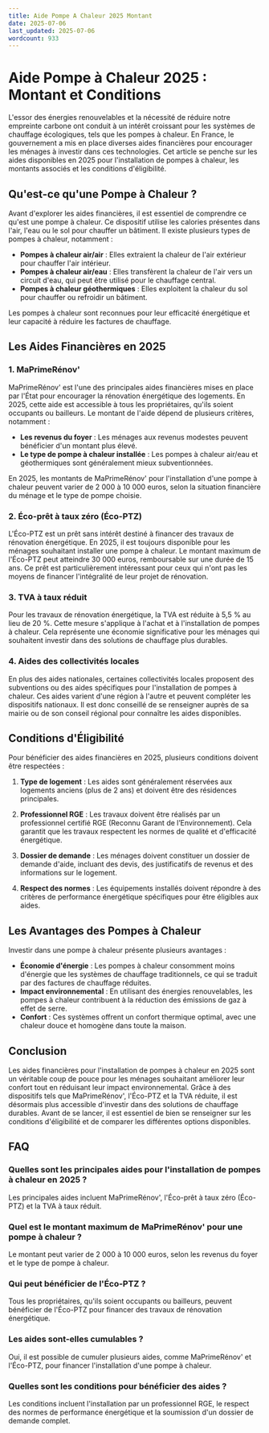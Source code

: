 ```yaml
---
title: Aide Pompe A Chaleur 2025 Montant
date: 2025-07-06
last_updated: 2025-07-06
wordcount: 933
---
```


# Aide Pompe à Chaleur 2025 : Montant et Conditions

L'essor des énergies renouvelables et la nécessité de réduire notre empreinte carbone ont conduit à un intérêt croissant pour les systèmes de chauffage écologiques, tels que les pompes à chaleur. En France, le gouvernement a mis en place diverses aides financières pour encourager les ménages à investir dans ces technologies. Cet article se penche sur les aides disponibles en 2025 pour l'installation de pompes à chaleur, les montants associés et les conditions d'éligibilité.

## Qu'est-ce qu'une Pompe à Chaleur ?

Avant d'explorer les aides financières, il est essentiel de comprendre ce qu'est une pompe à chaleur. Ce dispositif utilise les calories présentes dans l'air, l'eau ou le sol pour chauffer un bâtiment. Il existe plusieurs types de pompes à chaleur, notamment :

- **Pompes à chaleur air/air** : Elles extraient la chaleur de l'air extérieur pour chauffer l'air intérieur.
- **Pompes à chaleur air/eau** : Elles transfèrent la chaleur de l'air vers un circuit d'eau, qui peut être utilisé pour le chauffage central.
- **Pompes à chaleur géothermiques** : Elles exploitent la chaleur du sol pour chauffer ou refroidir un bâtiment.

Les pompes à chaleur sont reconnues pour leur efficacité énergétique et leur capacité à réduire les factures de chauffage.

## Les Aides Financières en 2025

### 1. MaPrimeRénov'

MaPrimeRénov' est l'une des principales aides financières mises en place par l'État pour encourager la rénovation énergétique des logements. En 2025, cette aide est accessible à tous les propriétaires, qu'ils soient occupants ou bailleurs. Le montant de l'aide dépend de plusieurs critères, notamment :

- **Les revenus du foyer** : Les ménages aux revenus modestes peuvent bénéficier d'un montant plus élevé.
- **Le type de pompe à chaleur installée** : Les pompes à chaleur air/eau et géothermiques sont généralement mieux subventionnées.

En 2025, les montants de MaPrimeRénov' pour l'installation d'une pompe à chaleur peuvent varier de 2 000 à 10 000 euros, selon la situation financière du ménage et le type de pompe choisie.

### 2. Éco-prêt à taux zéro (Éco-PTZ)

L'Éco-PTZ est un prêt sans intérêt destiné à financer des travaux de rénovation énergétique. En 2025, il est toujours disponible pour les ménages souhaitant installer une pompe à chaleur. Le montant maximum de l'Éco-PTZ peut atteindre 30 000 euros, remboursable sur une durée de 15 ans. Ce prêt est particulièrement intéressant pour ceux qui n'ont pas les moyens de financer l'intégralité de leur projet de rénovation.

### 3. TVA à taux réduit

Pour les travaux de rénovation énergétique, la TVA est réduite à 5,5 % au lieu de 20 %. Cette mesure s'applique à l'achat et à l'installation de pompes à chaleur. Cela représente une économie significative pour les ménages qui souhaitent investir dans des solutions de chauffage plus durables.

### 4. Aides des collectivités locales

En plus des aides nationales, certaines collectivités locales proposent des subventions ou des aides spécifiques pour l'installation de pompes à chaleur. Ces aides varient d'une région à l'autre et peuvent compléter les dispositifs nationaux. Il est donc conseillé de se renseigner auprès de sa mairie ou de son conseil régional pour connaître les aides disponibles.

## Conditions d'Éligibilité

Pour bénéficier des aides financières en 2025, plusieurs conditions doivent être respectées :

1. **Type de logement** : Les aides sont généralement réservées aux logements anciens (plus de 2 ans) et doivent être des résidences principales.
   
2. **Professionnel RGE** : Les travaux doivent être réalisés par un professionnel certifié RGE (Reconnu Garant de l’Environnement). Cela garantit que les travaux respectent les normes de qualité et d'efficacité énergétique.

3. **Dossier de demande** : Les ménages doivent constituer un dossier de demande d'aide, incluant des devis, des justificatifs de revenus et des informations sur le logement.

4. **Respect des normes** : Les équipements installés doivent répondre à des critères de performance énergétique spécifiques pour être éligibles aux aides.

## Les Avantages des Pompes à Chaleur

Investir dans une pompe à chaleur présente plusieurs avantages :

- **Économie d'énergie** : Les pompes à chaleur consomment moins d'énergie que les systèmes de chauffage traditionnels, ce qui se traduit par des factures de chauffage réduites.
- **Impact environnemental** : En utilisant des énergies renouvelables, les pompes à chaleur contribuent à la réduction des émissions de gaz à effet de serre.
- **Confort** : Ces systèmes offrent un confort thermique optimal, avec une chaleur douce et homogène dans toute la maison.

## Conclusion

Les aides financières pour l'installation de pompes à chaleur en 2025 sont un véritable coup de pouce pour les ménages souhaitant améliorer leur confort tout en réduisant leur impact environnemental. Grâce à des dispositifs tels que MaPrimeRénov', l'Éco-PTZ et la TVA réduite, il est désormais plus accessible d'investir dans des solutions de chauffage durables. Avant de se lancer, il est essentiel de bien se renseigner sur les conditions d'éligibilité et de comparer les différentes options disponibles.

## FAQ

### Quelles sont les principales aides pour l'installation de pompes à chaleur en 2025 ?

Les principales aides incluent MaPrimeRénov', l'Éco-prêt à taux zéro (Éco-PTZ) et la TVA à taux réduit.

### Quel est le montant maximum de MaPrimeRénov' pour une pompe à chaleur ?

Le montant peut varier de 2 000 à 10 000 euros, selon les revenus du foyer et le type de pompe à chaleur.

### Qui peut bénéficier de l'Éco-PTZ ?

Tous les propriétaires, qu'ils soient occupants ou bailleurs, peuvent bénéficier de l'Éco-PTZ pour financer des travaux de rénovation énergétique.

### Les aides sont-elles cumulables ?

Oui, il est possible de cumuler plusieurs aides, comme MaPrimeRénov' et l'Éco-PTZ, pour financer l'installation d'une pompe à chaleur.

### Quelles sont les conditions pour bénéficier des aides ?

Les conditions incluent l'installation par un professionnel RGE, le respect des normes de performance énergétique et la soumission d'un dossier de demande complet.
